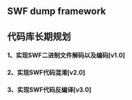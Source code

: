 SWF dump framework
------------------
## 代码库长期规划

#### 1、实现SWF二进制文件解码以及编码[v1.0]
#### 2、实现SWF代码混淆[v2.0]
#### 3、实现SWF代码反编译[v3.0]
